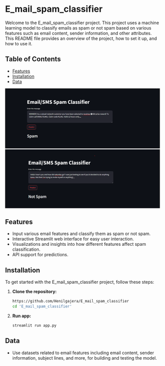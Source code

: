 # E_mail_spam_classifier

Welcome to the E_mail_spam_classifier project. This project uses a machine learning model to classify emails as spam or not spam based on various features such as email content, sender information, and other attributes. This README file provides an overview of the project, how to set it up, and how to use it.

## Table of Contents

- [Features](#features)
- [Installation](#installation)
- [Data](#data)

![E_mail_spam_classifier Screenshot](https://github.com/Henilgajera/E_mail_spam_classifier/blob/main/Screenshot%202024-07-01%20122338.png)
![E_mail_spam_classifier Screenshot](https://github.com/Henilgajera/E_mail_spam_classifier/blob/main/Screenshot%202024-07-01%20122236.png)



## Features

- Input various email features and classify them as spam or not spam.
- Interactive Streamlit web interface for easy user interaction.
- Visualizations and insights into how different features affect spam classification.
- API support for predictions.

## Installation

To get started with the E_mail_spam_classifier project, follow these steps:

1. **Clone the repository:**
   ```sh
   https://github.com/Henilgajera/E_mail_spam_classifier
   cd 'E_mail_spam_classifier'

2. **Run app:**
   ```sh
   streamlit run app.py 

## Data
- Use datasets related to email features including email content, sender information, subject lines, and more, for building and testing the model.

  
